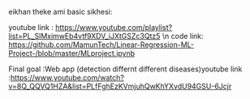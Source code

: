 eikhan theke ami basic sikhesi:

youtube link : https://www.youtube.com/playlist?list=PL_SlMximwEb4vtf9XDV_iJXtGSZc3Qtz5  \n
code link:
https://github.com/MamunTech/Linear-Regression-ML-Project-/blob/master/MLproject.ipynb

Final goal :Web app (detection differnt different diseases)youtube link :https://www.youtube.com/watch?v=8Q_QQVQ1HZA&list=PLfFghEzKVmjuhQwKhYXvdU94GSU-6Jcjr

